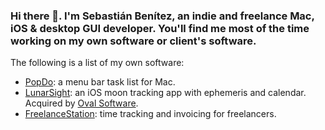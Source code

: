 ### Hi there 👋. I'm Sebastián Benítez, an indie and freelance Mac, iOS & desktop GUI developer. You'll find me most of the time working on my own software or client's software.

The following is a list of my own software:
- [PopDo](https://ds9soft.com/popdo/): a menu bar task list for Mac.
- [LunarSight](https://ds9soft.com/lunarsight/): an iOS moon tracking app with ephemeris and calendar. Acquired by [Oval Software](https://oval.fi/).
- [FreelanceStation](https://ds9soft.com/freelancestation/): time tracking and invoicing for freelancers.

